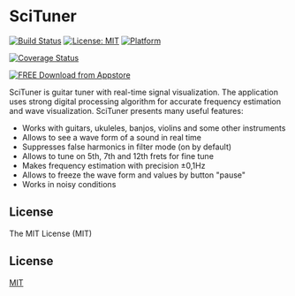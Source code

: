 
# SciTuner

[![Build Status][travis-image]][travis-url]
[![License: MIT][license-image]][license-url]
[![Platform][platform-image]][platform-url]

[![Coverage Status](https://coveralls.io/repos/github/kreshikhin/scituner/badge.svg?branch=master)](https://coveralls.io/github/kreshikhin/scituner?branch=master)

[![FREE Download from Appstore][appstore-image]](https://itunes.apple.com/us/app/scituner/id952300084?mt=8)

SciTuner is guitar tuner with real-time signal visualization.
The application uses strong digital processing algorithm for accurate frequency estimation and wave visualization.
SciTuner presents many useful features:

- Works with guitars, ukuleles, banjos, violins and some other instruments
- Allows to see a wave form of a sound in real time
- Suppresses false harmonics in filter mode (on by default)
- Allows to tune on 5th, 7th and 12th frets for fine tune
- Makes frequency estimation with precision ±0,1Hz
- Allows to freeze the wave form and values by button "pause"
- Works in noisy conditions

## License

The MIT License (MIT)

## License

  [MIT](LICENSE)

[travis-image]: https://img.shields.io/travis/kreshikhin/scituner/master.svg
[travis-url]: https://travis-ci.org/kreshikhin/scituner

[license-image]: https://img.shields.io/badge/License-MIT-yellow.svg
[license-url]: https://opensource.org/licenses/MIT

[platform-image]: https://img.shields.io/badge/platform-ios-lightgrey.svg?style=flat
[platform-url]: http://github.com/kreshikhin/scituner

[appstore-image]: https://rawgit.com/kreshikhin/scituner/master/appstore.png
